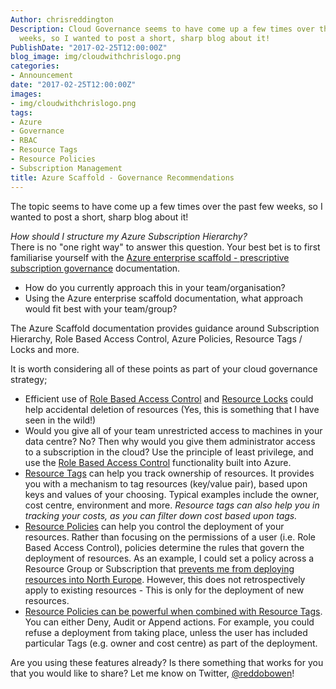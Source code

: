 ```yaml
---
Author: chrisreddington
Description: Cloud Governance seems to have come up a few times over the past few
  weeks, so I wanted to post a short, sharp blog about it!
PublishDate: "2017-02-25T12:00:00Z"
blog_image: img/cloudwithchrislogo.png
categories:
- Announcement
date: "2017-02-25T12:00:00Z"
images:
- img/cloudwithchrislogo.png
tags:
- Azure
- Governance
- RBAC
- Resource Tags
- Resource Policies
- Subscription Management
title: Azure Scaffold - Governance Recommendations
---
```

The topic seems to have come up a few times over the past few weeks, so I wanted to post a short, sharp blog about it!

_How should I structure my Azure Subscription Hierarchy?_  
There is no "one right way" to answer this question. Your best bet is to first familiarise yourself with the [Azure enterprise scaffold - prescriptive subscription governance](https://docs.microsoft.com/en-us/azure/azure-resource-manager/resource-manager-subscription-governance) documentation.

* How do you currently approach this in your team/organisation?
* Using the Azure enterprise scaffold documentation, what approach would fit best with your team/group?

The Azure Scaffold documentation provides guidance around Subscription Hierarchy, Role Based Access Control, Azure Policies, Resource Tags / Locks and more.

It is worth considering all of these points as part of your cloud governance strategy;

* Efficient use of [Role Based Access Control](https://docs.microsoft.com/en-us/azure/active-directory/role-based-access-control-what-is) and [Resource Locks](https://docs.microsoft.com/en-us/azure/azure-resource-manager/resource-group-lock-resources) could help accidental deletion of resources (Yes, this is something that I have seen in the wild!)
* Would you give all of your team unrestricted access to machines in your data centre? No? Then why would you give them administrator access to a subscription in the cloud? Use the principle of least privilege, and use the [Role Based Access Control](https://docs.microsoft.com/en-us/azure/active-directory/role-based-access-control-what-is) functionality built into Azure.
* [Resource Tags](https://docs.microsoft.com/en-us/azure/azure-resource-manager/resource-group-using-tags) can help you track ownership of resources. It provides you with a mechanism to tag resources (key/value pair), based upon keys and values of your choosing. Typical examples include the owner, cost centre, environment and more. _Resource tags can also help you in tracking your costs, as you can filter down cost based upon tags._
* [Resource Policies](https://docs.microsoft.com/en-us/azure/azure-resource-manager/resource-manager-policy) can help you control the deployment of your resources. Rather than focusing on the permissions of a user (i.e. Role Based Access Control), policies determine the rules that govern the deployment of resources. As an example, I could set a policy across a Resource Group or Subscription that [prevents me from deploying resources into North Europe](https://docs.microsoft.com/en-us/azure/azure-resource-manager/resource-manager-policy#policy-examples). However, this does not retrospectively apply to existing resources - This is only for the deployment of new resources.
* [Resource Policies can be powerful when combined with Resource Tags](https://docs.microsoft.com/en-us/azure/azure-resource-manager/resource-manager-policy-tags). You can either Deny, Audit or Append actions. For example, you could refuse a deployment from taking place, unless the user has included particular Tags (e.g. owner and cost centre) as part of the deployment.

Are you using these features already? Is there something that works for you that you would like to share? Let me know on Twitter, [@reddobowen](https://www.twitter.com/reddobowen)!
